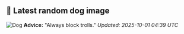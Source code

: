 ## 🐶 Latest random dog image
![Dog](https://images.dog.ceo/breeds/terrier-tibetan/n02097474_5996.jpg)
**Advice:** "Always block trolls."
*Updated: 2025-10-01 04:39 UTC*
